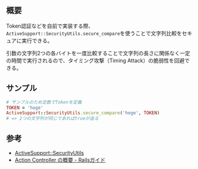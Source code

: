 ## 概要

Token認証などを自前で実装する際、`ActiveSupport::SecurityUtils.secure_compare`を使うことで文字列比較をセキュアに実行できる。

引数の文字列2つの各バイトを一度比較することで文字列の長さに関係なく一定の時間で実行されるので、タイミング攻撃（Timing Attack）の脆弱性を回避できる。


## サンプル

```rb
# サンプルのため定数でTokenを定義
TOKEN = 'hoge'
ActiveSupport::SecurityUtils.secure_compare('hoge', TOKEN)
# => 2つの文字列が同じであればtrueが返る
```

## 参考

- [ActiveSupport::SecurityUtils](https://api.rubyonrails.org/classes/ActiveSupport/SecurityUtils.html#method-c-secure_compare)
- [Action Controller の概要 \- Railsガイド](https://railsguides.jp/action_controller_overview.html#http%E3%83%88%E3%83%BC%E3%82%AF%E3%83%B3%E8%AA%8D%E8%A8%BC)
